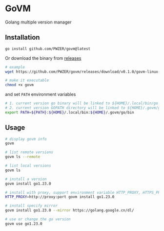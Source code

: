 # GoVM

Golang multiple version manager

## Installation

```bash
go install github.com/PWZER/govm@latest
```

Or download the binary from [releases](https://github.com/PWZER/govm/releases/latest)

```bash
# example
wget https://github.com/PWZER/govm/releases/download/v0.1.0/govm-linux-amd64 -O govm

# make it executable
chmod +x govm
```

and set `PATH` environment variables

```bash
# 1. current version go binary will be linked to ${HOME}/.local/bin/go
# 2. current version GOPATH directory will be linked to ${HOME}/.govm/go
export PATH=${PATH}:${HOME}/.local/bin:${HOME}/.govm/go/bin
```

## Usage

```bash
# display govm info
govm

# list remote versions
govm ls --remote

# list local versions
govm ls

# install a version
govm install go1.23.0

# install with proxy, support environment variable HTTP_PROXY, HTTPS_PROXY, NO_PROXY
HTTP_PROXY=http://proxy:port govm install go1.23.0

# install specify mirror
govm install go1.23.0 --mirror https://golang.google.cn/dl/

# use or change the go version
govm use go1.23.0
```
